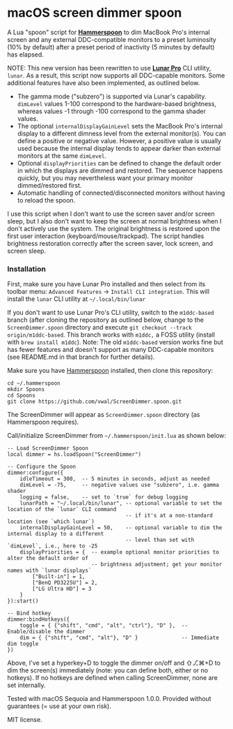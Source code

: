 # macOS screen dimmer spoon

A Lua "spoon" script for **[Hammerspoon](https://www.hammerspoon.org/)** to dim MacBook Pro's internal screen and any external DDC-compatible monitors to a preset luminosity (10% by default) after a preset period of inactivity (5 minutes by default) has elapsed.

NOTE: This new version has been rewritten to use **[Lunar Pro](https://lunar.fyi/)** CLI utility, `lunar`. As a result, this script now supports all DDC-capable monitors. Some additional features have also been implemented, as outlined below. 

- The gamma mode ("subzero") is supported via Lunar's capability. `dimLevel` values 1-100 correspond to the hardware-based brightness, whereas values -1 through -100 correspond to the gamma shader values.
- The optional `internalDisplayGainLevel` sets the MacBook Pro's internal display to a different dimness level from the external monitor(s). You can define a positive or negative value. However, a positive value is usually used because the internal display tends to appear darker than external monitors at the same `dimLevel`.
- Optional `displayPriorities` can be defined to change the default order in which the displays are dimmed and restored. The sequence happens quickly, but you may nevertheless want your primary monitor dimmed/restored first.
- Automatic handling of connected/disconnected monitors without having to reload the spoon.

I use this script when I don't want to use the screen saver and/or screen sleep, but I also don't want to keep the screen at normal brightness when I don't actively use the system. The original brightness is restored upon the first user interaction (keyboard/mouse/trackpad). The script handles brightness restoration correctly after the screen saver, lock screen, and screen sleep.

### Installation

First, make sure you have Lunar Pro installed and then select from its toolbar menu: `Advanced Features` → `Install CLI integration`. This will install the `lunar` CLI utility at `~/.local/bin/lunar`

If you don't want to use Lunar Pro's CLI utility, switch to the `m1ddc-based` branch (after cloning the repository as outlined below, change to the `ScreenDimmer.spoon` directory and execute `git checkout --track origin/m1ddc-based`. This branch works with `m1ddc,` a FOSS utility (install with `brew install m1ddc`). Note: The old `m1ddc-based` version works fine but has fewer features and doesn't support as many DDC-capable monitors (see README.md in that branch for further details).

Make sure you have [Hammerspoon](https://www.hammerspoon.org/) installed, then clone this repository:

```shell
cd ~/.hammerspoon
mkdir Spoons
cd Spoons
git clone https://github.com/vwal/ScreenDimmer.spoon.git
```

The ScreenDimmer will appear as `ScreenDimmer.spoon` directory (as Hammerspoon requires). 

Call/initialize ScreenDimmer from `~/.hammerspoon/init.lua` as shown below:

```
-- Load ScreenDimmer Spoon
local dimmer = hs.loadSpoon("ScreenDimmer")

-- Configure the Spoon
dimmer:configure({
    idleTimeout = 300,  -- 5 minutes in seconds, adjust as needed
    dimLevel = -75,     -- negative values use "subzero", i.e. gamma shader
    logging = false,    -- set to `true` for debug logging
    lunarPath = "~/.local/bin/lunar", -- optional variable to set the location of the `lunar` CLI command
                                      -- if it's at a non-standard location (see `which lunar`)
    internalDisplayGainLevel = 50,    -- optional variable to dim the internal display to a different
                                      -- level than set with `dimLevel`, i.e., here to -25
    displayPriorities = {  -- example optional monitor priorities to alter the default order of
                           -- brightness adjustment; get your monitor names with `lunar displays`
        ["Built-in"] = 1,
        ["BenQ PD3225U"] = 2,
        ["LG Ultra HD"] = 3
    }
}):start()

-- Bind hotkey
dimmer:bindHotkeys({
    toggle = { {"shift", "cmd", "alt", "ctrl"}, "D" },  -- Enable/disable the dimmer
    dim = { {"shift", "cmd", "alt"}, "D" }              -- Immediate dim toggle
})
```

Above, I've set a hyperkey+D to toggle the dimmer on/off and ⇧⎇⌘+D to dim the screen(s) immediately (note: you can define both, either or no hotkeys). If no hotkeys are defined when calling ScreenDimmer, none are set internally.

Tested with macOS Sequoia and Hammerspoon 1.0.0. Provided without guarantees (= use at your own risk).

MIT license.

